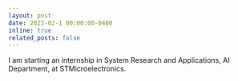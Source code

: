 ```yaml
---
layout: post
date: 2023-02-1 00:00:00-0400
inline: true
related_posts: false
---
```


I am starting an internship in System Research and Applications, AI Department, at STMicroelectronics.
